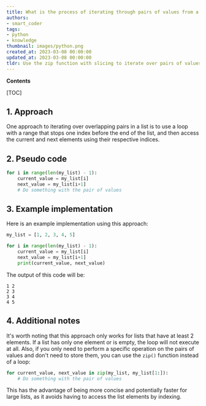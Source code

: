 ```yaml
---
title: What is the process of iterating through pairs of values from a list which overlap each other (current and next)?
authors:
- smart_coder
tags:
- python
- knowledge
thumbnail: images/python.png
created_at: 2023-03-08 00:00:00
updated_at: 2023-03-08 00:00:00
tldr: Use the zip function with slicing to iterate over pairs of values in the list.
---
```


**Contents**

[TOC]

## 1. Approach

One approach to iterating over overlapping pairs in a list is to use a loop with a range that stops one index before the end of the list, and then access the current and next elements using their respective indices. 

## 2. Pseudo code

```python
for i in range(len(my_list) - 1):
    current_value = my_list[i]
    next_value = my_list[i+1]
    # Do something with the pair of values
```

## 3. Example implementation

Here is an example implementation using this approach:

```python
my_list = [1, 2, 3, 4, 5]

for i in range(len(my_list) - 1):
    current_value = my_list[i]
    next_value = my_list[i+1]
    print(current_value, next_value)
```

The output of this code will be:

```
1 2
2 3
3 4
4 5
```

## 4. Additional notes

It's worth noting that this approach only works for lists that have at least 2 elements. If a list has only one element or is empty, the loop will not execute at all. Also, if you only need to perform a specific operation on the pairs of values and don't need to store them, you can use the `zip()` function instead of a loop:

```python
for current_value, next_value in zip(my_list, my_list[1:]):
    # Do something with the pair of values
``` 

This has the advantage of being more concise and potentially faster for large lists, as it avoids having to access the list elements by indexing.
